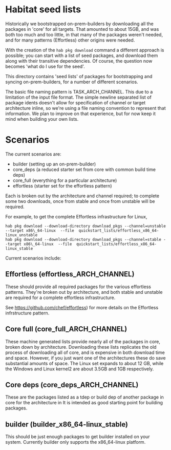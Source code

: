 # Habitat seed lists


Historically we bootstrapped on-prem-builders by downloading all the packages in 'core'
for all targets. That amounted to about 15GB, and was both too much and too little, in that many of
the packages weren't needed, and for many patterns (Effortless) other origins were needed.

With the creation of the `hab pkg download` command a different approach is possible; you can start
with a list of seed packages, and download them along with their transitive dependencies. Of course,
the question now becomes 'what do I use for the seed'.

This directory contains 'seed lists' of packages for bootstrapping and syncing on-prem-builders, for
a number of different scenarios. 

The basic file naming pattern is TASK\_ARCH\_CHANNEL. This due to a limitation of the input file
format. The simple newline separated list of package idents doesn't allow for specification of
channel or target architecture inline, so we're using a file naming convention to represent that
information. We plan to improve on that experience, but for now keep
it mind when building your own lists.

# Scenarios

The current scenarios are:
* builder (setting up an on-prem-builder)
* core_deps (a reduced starter set from core with common build time deps)
* core_full (everything for a particular architecture)
* effortless (starter set for the effortless pattern)

Each is	broken out by the architecture and channel required; to	complete some two downloads, once
from stable and once from unstable will be required.

For example, to	get the	complete Effortless infrastructure for Linux,
```
hab pkg download --download-directory download_pkgs --channel=unstable --target x86\_64-linux  --file  quickstart_lists/effortless_x86_64-linux_unstable
hab pkg download --download-directory download_pkgs --channel=stable --target x86\_64-linux  --file  quickstart_lists/effortless_x86_64-linux_stable
```

Current scenarios include:

## Effortless (effortless_ARCH_CHANNEL)

These should provide all required packages for the various effortless patterns. They're broken out
by architecture, and both stable and unstable are required for a complete effortless infrastructure.

See https://github.com/chef/effortless) for more details on the Effortless infrstructure pattern.

## Core full (core_full_ARCH_CHANNEL)

These machine generated lists provide nearly all of the packages in core, broken down by
architecture. Downloading these lists replicates the old process of downloading all of core, and is
expensive in both download time and space. However, if you just want one of the architectures these
do save substantial amounts of space. The Linux set expands to about 12 GB, while the Windows and
Linux kernel2 are about 3.5GB and 1GB respectively.

## Core deps (core_deps_ARCH_CHANNEL)

These are the packages listed as a tdep or build dep of another package in core for the architecture
in It is intended as good starting point for building packages.

## builder (builder_x86_64-linux_stable)

This should be just enough packages to get builder installed on your system. Currently builder only
supports the x86_64-linux platform.


